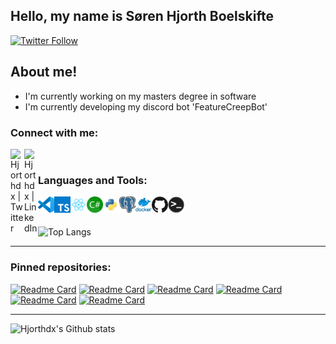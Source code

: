 ## Hello, my name is Søren Hjorth Boelskifte
[![Twitter Follow](https://img.shields.io/twitter/follow/Hjorthdx?color=1DA1F2&logo=twitter&style=for-the-badge)](https://twitter.com/intent/follow?original_referer=https%3A%2F%2Fgithub.com%2FHjorthdx&screen_name=Hjorthdx)

## About me!
- I'm currently working on my masters degree in software
- I'm currently developing my discord bot 'FeatureCreepBot'

### Connect with me:

[<img align="left" alt="Hjorthdx | Twitter" width="22px" src="https://cdn.jsdelivr.net/npm/simple-icons@v3/icons/twitter.svg" />][twitter]
[<img align="left" alt="Hjorthdx | LinkedIn" width="22px" src="https://cdn.jsdelivr.net/npm/simple-icons@v3/icons/linkedin.svg" />][linkedin]

<br />

### Languages and Tools:
<img align="left" alt="Visual Studio Code" width="26px" src="https://raw.githubusercontent.com/github/explore/80688e429a7d4ef2fca1e82350fe8e3517d3494d/topics/visual-studio-code/visual-studio-code.png" />
<img align="left" alt="Typescript" width="26px" src="https://raw.githubusercontent.com/github/explore/80688e429a7d4ef2fca1e82350fe8e3517d3494d/topics/typescript/typescript.png" />
<img align="left" alt="React" width="26px" src="https://raw.githubusercontent.com/github/explore/80688e429a7d4ef2fca1e82350fe8e3517d3494d/topics/react/react.png" />
<img align="left" alt="CSharp" width="26px" src="https://raw.githubusercontent.com/github/explore/80688e429a7d4ef2fca1e82350fe8e3517d3494d/topics/csharp/csharp.png" />
<img align="left" alt="Python" width="26px" src="https://raw.githubusercontent.com/github/explore/80688e429a7d4ef2fca1e82350fe8e3517d3494d/topics/python/python.png" />
<img align="left" alt="Postgresql" width="26px" src="https://raw.githubusercontent.com/github/explore/80688e429a7d4ef2fca1e82350fe8e3517d3494d/topics/postgresql/postgresql.png" />
<img align="left" alt="Docker" width="26px" src="https://raw.githubusercontent.com/github/explore/80688e429a7d4ef2fca1e82350fe8e3517d3494d/topics/docker/docker.png" />
<img align="left" alt="GitHub" width="26px" src="https://raw.githubusercontent.com/github/explore/78df643247d429f6cc873026c0622819ad797942/topics/github/github.png" />
<img align="left" alt="Terminal" width="26px" src="https://raw.githubusercontent.com/github/explore/80688e429a7d4ef2fca1e82350fe8e3517d3494d/topics/terminal/terminal.png" />

<br />

<br />![Top Langs](https://github-readme-stats.vercel.app/api/top-langs/?username=Hjorthdx&layout=compact)

---

### Pinned repositories:
[![Readme Card](https://github-readme-stats.vercel.app/api/pin/?username=Hjorthdx&repo=real-time-whiteboard-app)](https://github.com/Hjorthdx/real-time-whiteboard-app)
[![Readme Card](https://github-readme-stats.vercel.app/api/pin/?username=Hjorthdx&repo=MapMatchingWeightCompletion)](https://github.com/Hjorthdx/MapMatchingWeightCompletion)
[![Readme Card](https://github-readme-stats.vercel.app/api/pin/?username=Hjorthdx&repo=FeatureCreepBot)](https://github.com/Hjorthdx/FeatureCreepBot)
[![Readme Card](https://github-readme-stats.vercel.app/api/pin/?username=Hjorthdx&repo=PythonFeatureCreepBot)](https://github.com/Hjorthdx/PythonFeatureCreepBot)
[![Readme Card](https://github-readme-stats.vercel.app/api/pin/?username=Hjorthdx&repo=QuotationManagementSystem)](https://github.com/Hjorthdx/QuotationManagementSystem)
[![Readme Card](https://github-readme-stats.vercel.app/api/pin/?username=Hjorthdx&repo=SnakeAI)](https://github.com/Hjorthdx/SnakeAI)

---
<img align="left" alt="Hjorthdx's Github stats" src="https://github-readme-stats.vercel.app/api?username=Hjorthdx&show_icons=true&hide_border=true&count_private=true&theme=radical" /> <br /><br /><br /><br /><br />


<br />
<br />

[twitter]: https://twitter.com/Hjorthdx
[linkedin]: https://www.linkedin.com/in/s%C3%B8ren-hjorth/